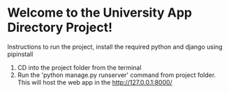 # Welcome to the University App Directory Project!

Instructions to run the project, install the required python and django using pipinstall 

1. CD into the project folder from the terminal
2. Run the 'python manage.py runserver' command from project folder. This will host the web app in the http://127.0.0.1:8000/
